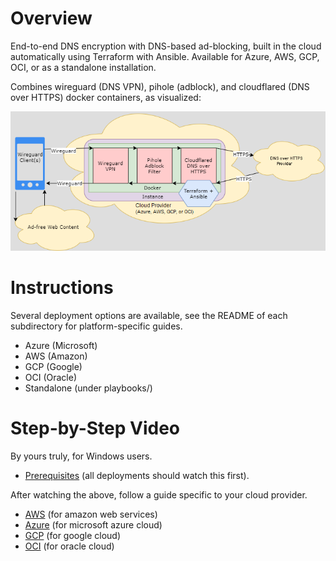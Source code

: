 # Overview
End-to-end DNS encryption with DNS-based ad-blocking, built in the cloud automatically using Terraform with Ansible. Available for Azure, AWS, GCP, OCI, or as a standalone installation.

Combines wireguard (DNS VPN), pihole (adblock), and cloudflared (DNS over HTTPS) docker containers, as visualized:

![Diagram](diagram.png)

# Instructions
Several deployment options are available, see the README of each subdirectory for platform-specific guides.
- Azure (Microsoft)
- AWS (Amazon)
- GCP (Google)
- OCI (Oracle)
- Standalone (under playbooks/)

# Step-by-Step Video
By yours truly, for Windows users.
- [Prerequisites](https://youtu.be/9VFexErMlvo) (all deployments should watch this first).

After watching the above, follow a guide specific to your cloud provider.
- [AWS](https://youtu.be/zNElF0iS2bM) (for amazon web services)
- [Azure](https://youtu.be/3-TN9gvwOJ8) (for microsoft azure cloud)
- [GCP](https://youtu.be/7MsYvZIXeAE) (for google cloud)
- [OCI](https://youtu.be/UIUHfDnLZr4) (for oracle cloud)
